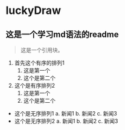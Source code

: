 # luckyDraw
## 这是一个学习md语法的readme
>这是一个引用块。


1. 首先这个有序的排列1
   1. 这是第一个
   2. 这个是第二个
2. 这个是有序排列2
   1. 这是第一个
   2. 这个是第二个

- 这个是无序排列1
  a. 新闻1
  b. 新闻2
  c. 新闻3
- 这个是无序排列2
  a. 新闻1
  b. 新闻2
  c. 新闻3
